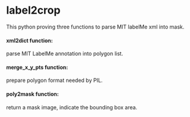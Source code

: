 # label2crop

This python proving three functions to parse MIT labelMe xml into mask.

#### xml2dict function: 
parse MIT LabelMe annotation into polygon list.
#### merge_x_y_pts function:
prepare polygon format needed by PIL.
#### poly2mask function: 
return a mask image, indicate the bounding box area.
